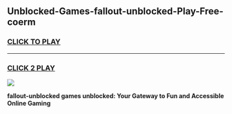 
## Unblocked-Games-fallout-unblocked-Play-Free-coerm
<h3>
<a href="https://premium76.site?title=fallout-unblocked&ref=21A">CLICK TO PLAY</a></h3>
<hr>

<h3>
<a href="https://premium76.site?title=fallout-unblocked&ref=21A">CLICK 2 PLAY</a>
  
</h3>

<a href="https://premium76.site?title=fallout-unblocked&ref=21A"><img src="https://clearcache.store/games.png"></a>


**fallout-unblocked games unblocked: Your Gateway to Fun and Accessible Online Gaming**
